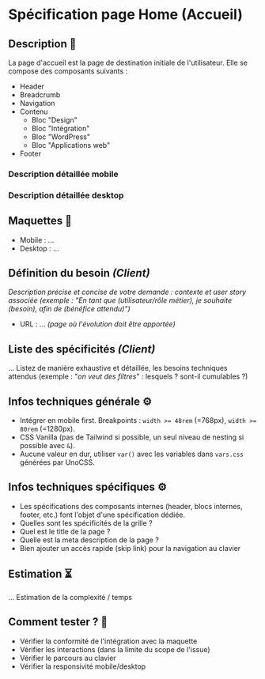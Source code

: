 # Spécification page Home (Accueil)

## Description 📝

La page d'accueil est la page de destination initiale de l'utilisateur. Elle se compose des composants suivants :

- Header
- Breadcrumb
- Navigation
- Contenu
  - Bloc "Design"
  - Bloc "Intégration"
  - Bloc "WordPress"
  - Bloc "Applications web"
- Footer

### Description détaillée mobile

### Description détaillée desktop

## Maquettes 📸

- Mobile : …
- Desktop : …

## Définition du besoin _(Client)_

_Description précise et concise de votre demande : contexte et user story associée (exemple : "En tant que (utilisateur/rôle métier), je souhaite (besoin), afin de (bénéfice attendu)")_

- URL : … _(page où l'évolution doit être apportée)_

## Liste des spécificités _(Client)_

… Listez de manière exhaustive et détaillée, les besoins techniques attendus (exemple : "_on veut des filtres_" : lesquels ? sont-il cumulables ?)

## Infos techniques générale ⚙️

- Intégrer en mobile first. Breakpoints : `width >= 48rem` (=768px), `width >= 80rem` (=1280px).
- CSS Vanilla (pas de Tailwind si possible, un seul niveau de nesting si possible avec `&`).
- Aucune valeur en dur, utiliser `var()` avec les variables dans `vars.css` générées par UnoCSS.

## Infos techniques spécifiques ⚙️

- Les spécifications des composants internes (header, blocs internes, footer, etc.) font l'objet d'une spécification dédiée.
- Quelles sont les spécificités de la grille ?
- Quel est le title de la page ?
- Quelle est la meta description de la page ?
- Bien ajouter un accès rapide (skip link) pour la navigation au clavier

## Estimation ⏳

… Estimation de la complexité / temps

## Comment tester ? 🧪

- Vérifier la conformité de l'intégration avec la maquette
- Vérifier les interactions (dans la limite du scope de l'issue)
- Vérifier le parcours au clavier
- Vérifier la responsivité mobile/desktop
